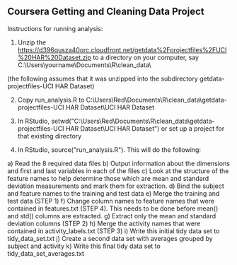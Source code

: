 ## Coursera Getting and Cleaning Data Project

Instructions for running analysis:

1) Unzip the https://d396qusza40orc.cloudfront.net/getdata%2Fprojectfiles%2FUCI%20HAR%20Dataset.zip to a directory on your computer,
say C:\Users\yourname\Documents\R\clean_data\ 

(the following assumes that it was unzipped into the subdirectory getdata-projectfiles-UCI HAR Dataset)

2) Copy run_analysis.R to C:\Users\Red\Documents\R\clean_data\getdata-projectfiles-UCI HAR Dataset\UCI HAR Dataset

3) In RStudio, setwd("C:\\Users\\Red\\Documents\\R\\clean_data\\getdata-projectfiles-UCI HAR Dataset\\UCI HAR Dataset") or set up a project for that existing directory

4) In RStudio, source("run_analysis.R").  This will do the following:

a) Read the 8 required data files
b) Output information about the dimensions and first and last variables in each of the files
c) Look at the structure of the feature names to help determine those which are mean and standard deviation measurements and mark them for extraction.
d) Bind the subject and feature names to the training and test data
e) Merge the training and test data (STEP 1)
f) Change column names to feature names that were contained in features.txt (STEP 4). This needs to be done before mean() and std() columns are extracted.
g) Extract only the mean and standard deviation columns (STEP 2)
h) Merge the activity names that were contained in activity_labels.txt (STEP 3)
i) Write this initial tidy data set to tidy_data_set.txt
j) Create a second data set with averages grouped by subject and activity
k) Write this final tidy data set to tidy_data_set_averages.txt
